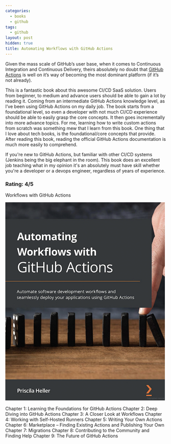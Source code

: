 ```yaml
---
categories:
  - books
  - github
tags:
  - github
layout: post
hidden: true
title: Automating Workflows with GitHub Actions
---
```


Given the mass scale of GitHub’s user base, when it comes to Continuous Integration and Continuous Delivery, theirs absolutely no doubt that <a href="https://docs.github.com/en/actions" target="_blank">GitHub Actions</a> is well on it’s way of becoming the most dominant platform (if it’s not already).

This is a fantastic book about this awesome CI/CD SaaS solution. Users from beginner, to medium and advance users should be able to gain a lot by reading it. Coming from an intermediate GitHub Actions knowledge level, as I’ve been using GitHub Actions on my daily job. The book starts from a foundational level, so even a developer with not much CI/CD experience should be able to easily grasp the core concepts. It then goes incrementally into more advance topics. For me, learning how to write custom actions from scratch was something mew that I learn from this book. One thing that I love about tech books, is the foundational/core concepts that provide. After reading this book, reading the official GitHub Actions documentation is much more easily to comprehend.

If you're new to GitHub Actions, but familiar with other CI/CD systems (Jenkins being the big elephant in the room). This book does an excellent job teaching what in my opinion it's an absolutely must have skill whether you're a developer or a devops engineer, regardless of years of experience.

### Rating: 4/5

Workflows with GitHub Actions

<a href="https://www.packtpub.com/product/automating-workflows-with-github-actions/9781800560406" target="_blank"><img src="/assets/books/automating-workflows-with-github-actions.png"></a>

Chapter 1: Learning the Foundations for GitHub Actions
Chapter 2: Deep Diving into GitHub Actions
Chapter 3: A Closer Look at Workflows
Chapter 4: Working with Self-Hosted Runners
Chapter 5: Writing Your Own Actions
Chapter 6: Marketplace – Finding Existing Actions and Publishing Your Own
Chapter 7: Migrations
Chapter 8: Contributing to the Community and Finding Help
Chapter 9: The Future of GitHub Actions
